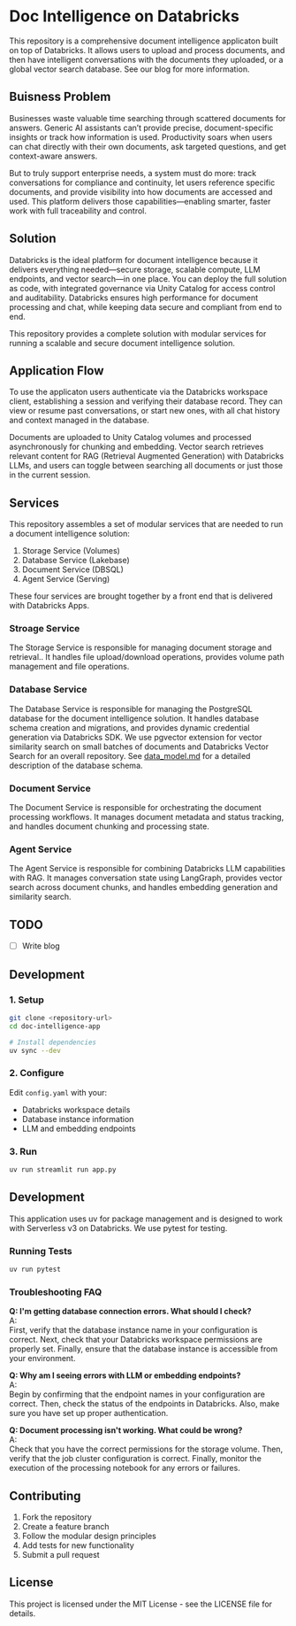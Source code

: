 # Doc Intelligence on Databricks

This repository is a comprehensive document intelligence applicaton built on top of Databricks. It allows users to upload and process documents, and then have intelligent conversations with the documents they uploaded, or a global vector search database. See our blog for more information.

## Buisness Problem

Businesses waste valuable time searching through scattered documents for answers. Generic AI assistants can’t provide precise, document-specific insights or track how information is used. Productivity soars when users can chat directly with their own documents, ask targeted questions, and get context-aware answers.

But to truly support enterprise needs, a system must do more: track conversations for compliance and continuity, let users reference specific documents, and provide visibility into how documents are accessed and used. This platform delivers those capabilities—enabling smarter, faster work with full traceability and control.

## Solution

Databricks is the ideal platform for document intelligence because it delivers everything needed—secure storage, scalable compute, LLM endpoints, and vector search—in one place. You can deploy the full solution as code, with integrated governance via Unity Catalog for access control and auditability. Databricks ensures high performance for document processing and chat, while keeping data secure and compliant from end to end.

This repository provides a complete solution with modular services for running a scalable and secure document intelligence solution.

## Application Flow

To use the applicaton users authenticate via the Databricks workspace client, establishing a session and verifying their database record. They can view or resume past conversations, or start new ones, with all chat history and context managed in the database.

Documents are uploaded to Unity Catalog volumes and processed asynchronously for chunking and embedding. Vector search retrieves relevant content for RAG (Retrieval Augmented Generation) with Databricks LLMs, and users can toggle between searching all documents or just those in the current session.

## Services

This repository assembles a set of modular services that are needed to run a document intelligence solution:

1. Storage Service (Volumes)
2. Database Service (Lakebase)
3. Document Service (DBSQL)
4. Agent Service (Serving)

These four services are brought together by a front end that is delivered with Databricks Apps.

### Stroage Service

The Storage Service is responsible for managing document storage and retrieval.. It handles file upload/download operations, provides volume path management and file operations.

### Database Service

The Database Service is responsible for managing the PostgreSQL database for the document intelligence solution. It handles database schema creation and migrations, and provides dynamic credential generation via Databricks SDK. We use pgvector extension for vector similarity search on small batches of documents and Databricks Vector Search for an overall repository. See [data_model.md](data_model.md) for a detailed description of the database schema.

### Document Service

The Document Service is responsible for orchestrating the document processing workflows. It manages document metadata and status tracking, and handles document chunking and processing state.

### Agent Service

The Agent Service is responsible for combining Databricks LLM capabilities with RAG. It manages conversation state using LangGraph, provides vector search across document chunks, and handles embedding generation and similarity search.


## TODO

- [ ] Write blog



## Development

### 1. Setup

```bash
git clone <repository-url>
cd doc-intelligence-app

# Install dependencies
uv sync --dev
```

### 2. Configure

Edit `config.yaml` with your:
- Databricks workspace details
- Database instance information
- LLM and embedding endpoints

### 3. Run

```bash
uv run streamlit run app.py
```

## Development

This application uses uv for package management and is designed to work with Serverless v3 on Databricks. We use pytest for testing.

### Running Tests
```bash
uv run pytest
```

### Troubleshooting FAQ

**Q: I'm getting database connection errors. What should I check?**  
A:  
First, verify that the database instance name in your configuration is correct. Next, check that your Databricks workspace permissions are properly set. Finally, ensure that the database instance is accessible from your environment.

**Q: Why am I seeing errors with LLM or embedding endpoints?**  
A:  
Begin by confirming that the endpoint names in your configuration are correct. Then, check the status of the endpoints in Databricks. Also, make sure you have set up proper authentication.

**Q: Document processing isn't working. What could be wrong?**  
A:  
Check that you have the correct permissions for the storage volume. Then, verify that the job cluster configuration is correct. Finally, monitor the execution of the processing notebook for any errors or failures.

## Contributing

1. Fork the repository
2. Create a feature branch
3. Follow the modular design principles
4. Add tests for new functionality
5. Submit a pull request

## License

This project is licensed under the MIT License - see the LICENSE file for details.